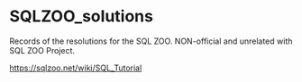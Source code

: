 # SQLZOO_solutions
Records of the resolutions for the SQL ZOO. NON-official and unrelated with SQL ZOO Project.

https://sqlzoo.net/wiki/SQL_Tutorial
